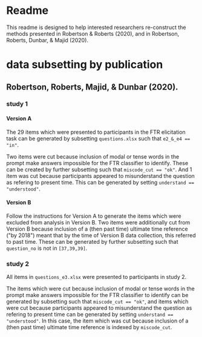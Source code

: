 # Readme

This readme is designed to help interested researchers re-construct the methods presented in Robertson & Roberts (2020), and in Robertson, Roberts, Dunbar, & Majid (2020).

# data subsetting by publication

## Robertson, Roberts, Majid, & Dunbar (2020).
### study 1
#### Version A
The 29 items which were presented to participants in the FTR elicitation task can be generated by subsetting `questions.xlsx` such that `e2_&_e4 == "in"`. 

Two items were cut because inclusion of modal or tense words in the prompt make answers impossible for the FTR classifier to identify. These can be created by  further subsetting such that `miscode_cut == "ok"`. And 1 item was cut because participants appeared to misunderstand the question as refering to present time. This can be generated by setting `understand == "understood"`. 

<!-- In analyses which use `frame_distance` questions where `frame_distance` is in `["ongoing_prediction","indeterminate"]` are further excluded. -->

#### Version B
Follow the instructions for Version A to generate the items which were excluded from analysis in Version B. Two items were additionally cut from Version B because inclusion of a (then past time) ultimate time reference ("by 2018") meant that by the time of Version B data collection, this referred to past time. These can be generated by further subsetting such that `question_no` is not in `[37,39,39]`. 

<!-- In analyses which use `frame_distance` questions where `frame_distance` is in `["ongoing_prediction","indeterminate"]` are further excluded. -->

### study 2
All items in `questions_e3.xlsx` were presented to participants in study 2. 

The items which were cut because inclusion of modal or tense words in the prompt make answers impossible for the FTR classifier to identify can be generated by  subsetting such that `miscode_cut == "ok"`, and items which were cut because participants appeared to misunderstand the question as refering to present time can be generated by setting `understand == "understood"`. In this case, the item which was cut because inclusion of a (then past time) ultimate time reference is indexed by `miscode_cut`.


<!-- ## Robertson & Roberts (2020)

### experiment one
The items which are used can be generated by subsetting `questions.xlsx` such that: `miscode_cut == "ok"`,  `understand == "understood"`, and `e1_uploaded == "in"`. The matched sample generated by additionally subsetting such that  `e1_intersection == "in"`.

### experiment two 
The items which are used can be generated by subsetting `questions.xlsx` such that: `e2_&_e4 == "in"`, `miscode_cut == "ok"`, and `understand == "understood"`.

### experiment three
 The items which are used can be generated by subsetting `questions_e3.xlsx` such that: `miscode_cut == "ok"`, and `understand == "understood"`.
 
 ### experiment four
Identically to experiment two, the items which were used can be generated by subsetting `questions.xlsx` such that: `e2_&_e4 == "in"`, `miscode_cut == "ok"`, and `understand == "understood"`.


## further notes
Readers will note that the questions which comprise the test battery in experiment three are different from those in exps. 1, 2, and 4. However, some questions are the same. These are indexed by the `uneek` collumn, i.e. questions with the same value of `uneek` are identical between `questions.xlsx` and `questions_e3.xlsx`. -->

